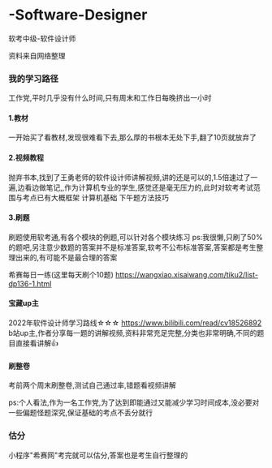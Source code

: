 # -Software-Designer
软考中级-软件设计师

资料来自网络整理

### 我的学习路径
工作党,平时几乎没有什么时间,只有周末和工作日每晚挤出一小时
#### 1.教材
一开始买了看教材,发现很难看下去,那么厚的书根本无处下手,翻了10页就放弃了
#### 2.视频教程
抛弃书本,找到了王勇老师的软件设计师讲解视频,讲的还是可以的,1.5倍速过了一遍,边看边做笔记,,作为计算机专业的学生,感觉还是毫无压力的,此时对软考考试范围与考点已有大概框架
计算机基础
下午题方法技巧
#### 3.刷题
刷题使用软考通,有各个模块的例题,可以针对各个模块练习
ps:我很懒,只刷了50%的题吧,另注意少数题的答案并不是标准答案,软考不公布标准答案,答案都是考生整理出来的,有可能不是最合理的答案

希赛每日一练(这里每天刷个10题)
https://wangxiao.xisaiwang.com/tiku2/list-dp136-1.html
#### 宝藏up主
2022年软件设计师学习路线☆☆☆
https://www.bilibili.com/read/cv18526892
b站up主,作者分享每一题的讲解视频,资料非常充足完整,分类也非常明确,不同的题目直接看讲解👍

#### 刷整卷
考前两个周末刷整卷,测试自己通过率,错题看视频讲解

ps:个人看法,作为一名工作党,为了达到即能通过又能减少学习时间成本,没必要对一些偏题怪题深究,保证基础的考点不丢分就行
### 估分
小程序"希赛网"考完就可以估分,答案也是考生自行整理的

